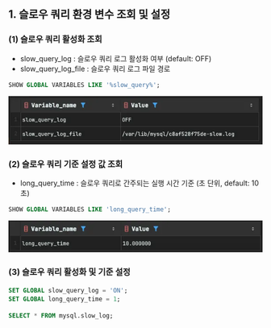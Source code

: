 ## 1. 슬로우 쿼리 환경 변수 조회 및 설정

### (1) 슬로우 쿼리 활성화 조회

- slow_query_log : 슬로우 쿼리 로그 활성화 여부 (default: OFF)
- slow_query_log_file : 슬로우 쿼리 로그 파일 경로

```sql
SHOW GLOBAL VARIABLES LIKE '%slow_query%';
```

![img.png](images/slow_query_active_var.png)

### (2) 슬로우 쿼리 기준 설정 값 조회

- long_query_time : 슬로우 쿼리로 간주되는 실행 시간 기준 (초 단위, default: 10초)

```sql
SHOW GLOBAL VARIABLES LIKE 'long_query_time';
```

![img.png](images/slow_query_time_var.png)

### (3) 슬로우 쿼리 활성화 및 기준 설정

```sql
SET GLOBAL slow_query_log = 'ON';
SET GLOBAL long_query_time = 1;

SELECT * FROM mysql.slow_log;
```

